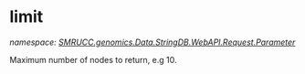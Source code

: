 ﻿# limit
_namespace: [SMRUCC.genomics.Data.StringDB.WebAPI.Request.Parameter](./index.md)_

Maximum number of nodes to return, e.g 10.




